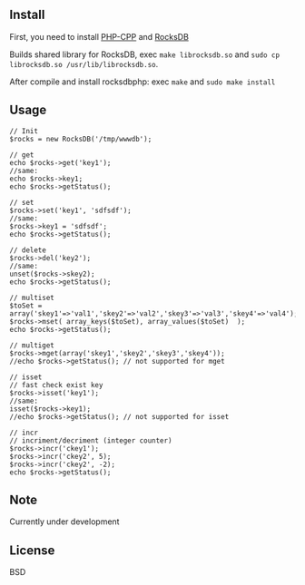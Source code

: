 ## Install

First, you need to install [PHP-CPP](https://github.com/CopernicaMarketingSoftware/PHP-CPP)
and
[RocksDB](https://github.com/facebook/rocksdb/)

Builds shared library for RocksDB, exec `make librocksdb.so` and `sudo cp librocksdb.so /usr/lib/librocksdb.so`.


After compile and install rocksdbphp:
exec `make` and `sudo make install`

## Usage
    
    // Init
    $rocks = new RocksDB('/tmp/wwwdb');
    
    // get
    echo $rocks->get('key1');
    //same:
    echo $rocks->key1;
    echo $rocks->getStatus();

    // set
    $rocks->set('key1', 'sdfsdf');
    //same:
    $rocks->key1 = 'sdfsdf';
    echo $rocks->getStatus();
    
    // delete
    $rocks->del('key2');
    //same:
    unset($rocks->skey2);
    echo $rocks->getStatus();
    
    // multiset
    $toSet = array('skey1'=>'val1','skey2'=>'val2','skey3'=>'val3','skey4'=>'val4');
    $rocks->mset( array_keys($toSet), array_values($toSet)  );
    echo $rocks->getStatus();
    
    // multiget
    $rocks->mget(array('skey1','skey2','skey3','skey4'));
    //echo $rocks->getStatus(); // not supported for mget
    
    // isset
    // fast check exist key
    $rocks->isset('key1');
    //same:
    isset($rocks->key1);
    //echo $rocks->getStatus(); // not supported for isset
    
    // incr
    // incriment/decriment (integer counter)
    $rocks->incr('ckey1');
    $rocks->incr('ckey2', 5);
    $rocks->incr('ckey2', -2);
    echo $rocks->getStatus();


## Note
Currently under development

## License
BSD
